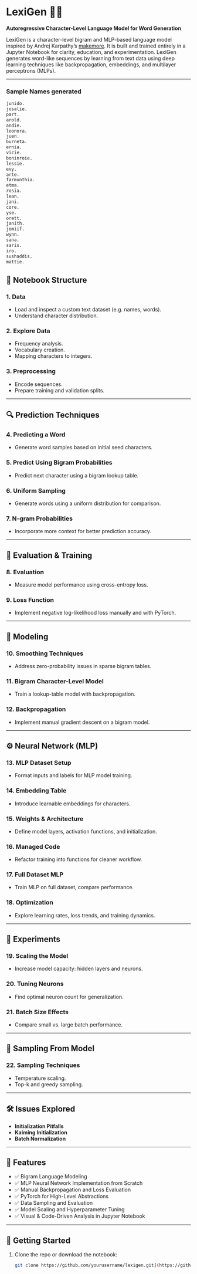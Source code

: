 # LexiGen 🧠✨  
**Autoregressive Character-Level Language Model for Word Generation**

LexiGen is a character-level bigram and MLP-based language model inspired by Andrej Karpathy’s [makemore](https://github.com/karpathy/makemore). It is built and trained entirely in a Jupyter Notebook for clarity, education, and experimentation. LexiGen generates word-like sequences by learning from text data using deep learning techniques like backpropagation, embeddings, and multilayer perceptrons (MLPs).

---

### Sample Names generated
```txt
junido.
josalie.
part.
arold.
andie.
leonora.
juen.
burneta.
ernia.
vicie.
boninroie.
lessie.
evy.
arte.
farmunthia.
etma.
rosia.
lean.
jani.
core.
yse.
orett.
janith.
jomiif.
wynn.
sana.
saris.
iro.
sushaddis.
mattie.
```
  
## 📂 Notebook Structure

### **1. Data**
- Load and inspect a custom text dataset (e.g. names, words).
- Understand character distribution.

### **2. Explore Data**
- Frequency analysis.
- Vocabulary creation.
- Mapping characters to integers.

### **3. Preprocessing**
- Encode sequences.
- Prepare training and validation splits.

---

## 🔍 Prediction Techniques

### **4. Predicting a Word**
- Generate word samples based on initial seed characters.

### **5. Predict Using Bigram Probabilities**
- Predict next character using a bigram lookup table.

### **6. Uniform Sampling**
- Generate words using a uniform distribution for comparison.

### **7. N-gram Probabilities**
- Incorporate more context for better prediction accuracy.

---

## 🧪 Evaluation & Training

### **8. Evaluation**
- Measure model performance using cross-entropy loss.

### **9. Loss Function**
- Implement negative log-likelihood loss manually and with PyTorch.

---

## 🧠 Modeling

### **10. Smoothing Techniques**
- Address zero-probability issues in sparse bigram tables.

### **11. Bigram Character-Level Model**
- Train a lookup-table model with backpropagation.

### **12. Backpropagation**
- Implement manual gradient descent on a bigram model.

---

## ⚙️ Neural Network (MLP)

### **13. MLP Dataset Setup**
- Format inputs and labels for MLP model training.

### **14. Embedding Table**
- Introduce learnable embeddings for characters.

### **15. Weights & Architecture**
- Define model layers, activation functions, and initialization.

### **16. Managed Code**
- Refactor training into functions for cleaner workflow.

### **17. Full Dataset MLP**
- Train MLP on full dataset, compare performance.

### **18. Optimization**
- Explore learning rates, loss trends, and training dynamics.

---

## 🔬 Experiments

### **19. Scaling the Model**
- Increase model capacity: hidden layers and neurons.

### **20. Tuning Neurons**
- Find optimal neuron count for generalization.

### **21. Batch Size Effects**
- Compare small vs. large batch performance.

---

## 🎲 Sampling From Model

### **22. Sampling Techniques**
- Temperature scaling.
- Top-k and greedy sampling.

---

## 🛠️ Issues Explored

- **Initialization Pitfalls**
- **Kaiming Initialization**
- **Batch Normalization**

---

## 📌 Features

- ✅ Bigram Language Modeling
- ✅ MLP Neural Network Implementation from Scratch
- ✅ Manual Backpropagation and Loss Evaluation
- ✅ PyTorch for High-Level Abstractions
- ✅ Data Sampling and Evaluation
- ✅ Model Scaling and Hyperparameter Tuning
- ✅ Visual & Code-Driven Analysis in Jupyter Notebook

---

## 🚀 Getting Started

1. Clone the repo or download the notebook:
   ```bash
   git clone https://github.com/yourusername/lexigen.git](https://github.com/ahmad-bsds/LexiGen.git
